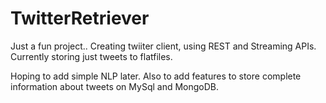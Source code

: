 # TwitterRetriever
Just a fun project.. 
Creating twiiter client, using REST and Streaming APIs. 
Currently storing just tweets to flatfiles. 

Hoping to add simple NLP later. 
Also to add features to store complete information about tweets on MySql and MongoDB. 
